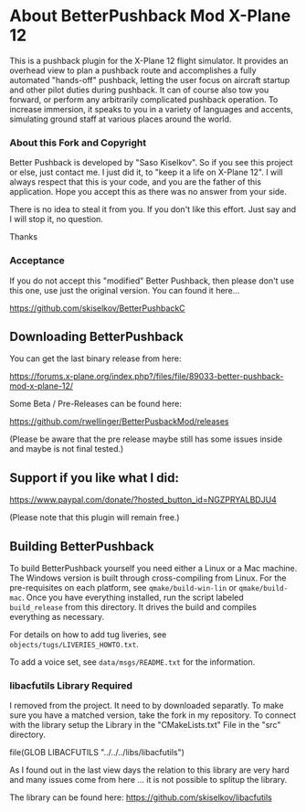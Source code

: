 # About BetterPushback Mod X-Plane 12

This is a pushback plugin for the X-Plane 12 flight simulator.
It provides an overhead view to plan a pushback route and
accomplishes a fully automated "hands-off" pushback, letting the user
focus on aircraft startup and other pilot duties during pushback. It can
of course also tow you forward, or perform any arbitrarily complicated
pushback operation. To increase immersion, it speaks to you in a variety
of languages and accents, simulating ground staff at various places
around the world.

### About this Fork and Copyright

Better Pushback is developed by "Saso Kiselkov". So if you see this project or else, just contact me.
I just did it, to "keep it a life on X-Plane 12". I will always respect that this is your code,
and you are the father of this application. Hope you accept this as there was no answer from your side.

There is no idea to steal it from you. If you don't like this effort. Just say and I will stop it, no question.

Thanks

### Acceptance

If you do not accept this "modified" Better Pushback, then please don't use this one, use just the original version.
You can found it here...

https://github.com/skiselkov/BetterPushbackC


## Downloading BetterPushback

You can get the last binary release from here:

https://forums.x-plane.org/index.php?/files/file/89033-better-pushback-mod-x-plane-12/


Some Beta / Pre-Releases can be found here:

https://github.com/rwellinger/BetterPusbackMod/releases

(Please be aware that the pre release maybe still has some issues inside and maybe is not final tested.)

## Support if you like what I did:

https://www.paypal.com/donate/?hosted_button_id=NGZPRYALBDJU4

(Please note that this plugin will remain free.)


## Building BetterPushback

To build BetterPushback yourself you need either a Linux or a Mac
machine. The Windows version is built through cross-compiling from Linux.
For the pre-requisites on each platform, see `qmake/build-win-lin` or
`qmake/build-mac`. Once you have everything installed, run the script
labeled `build_release` from this directory. It drives the build and
compiles everything as necessary.

For details on how to add tug liveries, see
`objects/tugs/LIVERIES_HOWTO.txt`.

To add a voice set, see `data/msgs/README.txt` for the information.

### libacfutils Library Required

I removed from the project. It need to by downloaded separatly. To make sure you have a matched version, take the fork in my repository.
To connect with the library setup the Library in the "CMakeLists.txt" File in the "src" directory.

file(GLOB LIBACFUTILS "../../../libs/libacfutils")

As I found out in the last view days the relation to this library are very hard and many issues come from here ... it is not possible to splitup the library.

The library can be found here:
https://github.com/skiselkov/libacfutils
